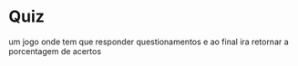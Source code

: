# Quiz
um jogo onde tem que responder questionamentos e ao final ira retornar a porcentagem de acertos

